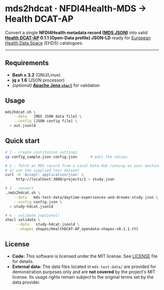 # mds2hdcat · NFDI4Health-MDS → Health DCAT-AP

Convert a single **NFDI4Health metadata record ([MDS JSON](https://simplifier.net/guide/nfdi4health---metadata-schema---implementationguide))** into valid  
**[Health DCAT-AP](https://healthdcat-ap.github.io/) 0.1.1 (Open-Data profile) JSON-LD** ready for [European Health Data Space](https://www.european-health-data-space.com/) (EHDS) catalogues.

---

## Requirements
* **Bash ≥ 3.2** (GNU/Linux)
* **jq ≥ 1.6** (JSON processor)
* *(optional)* **[Apache Jena `shacl`](https://jena.apache.org/documentation/shacl/)** for validation

## Usage
```bash
mds2hdcat.sh \
    --data   [MDS JSON data file] \
    --config [JSON config file] \
  > out.jsonld
```

## Quick start

```bash
# 1 - create institution settings
cp config_sample.json config.json      # edit the values

# 2 - fetch an MDS record from a Local Data Hub running on your machine
# or use the supplied test dataset
curl -H 'Accept: application/json' \
     http://localhost:3000/projects/1 > study.json

# 3 - convert
./mds2hdcat.sh \
    --data   mds-test-data/daytime-experiences-and-dreams-study.json \
    --config config.json \
  > study-hdcat.jsonld

# 4 - validate (optional)
shacl validate \
     --data   study-hdcat.jsonld \
     --shapes shapes/HealthDCAT-AP_opendata-shapes-v0.1.1.ttl
```

## License
- **Code:** This software is licensed under the MIT license. See [LICENSE](LICENSE) file for details.
- **External data:** The data files located in `mds-test-data/` are provided for demonstration purposes only and are **not covered** by the project's MIT license. Its usage rights remain subject to the original terms set by the data provider.
